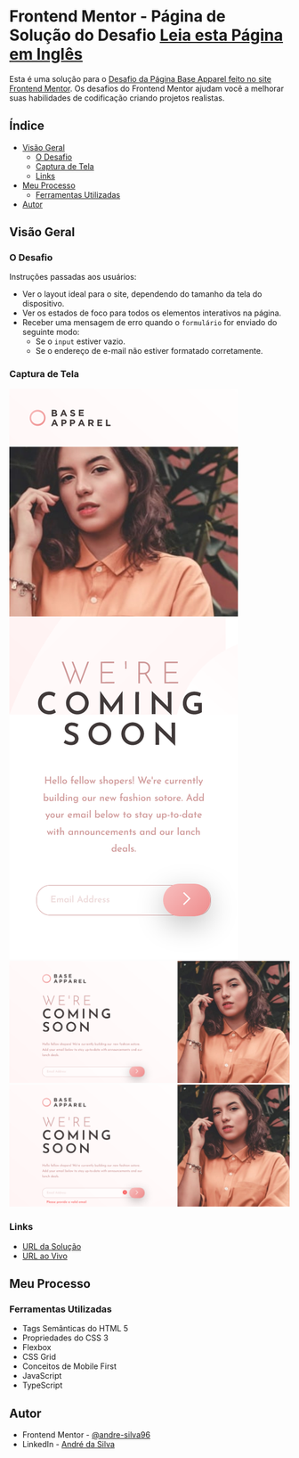 # Frontend Mentor - Página de Solução do Desafio [Leia esta Página em Inglês](README.md)

Esta é uma solução para o [Desafio da Página Base Apparel feito no site Frontend Mentor](https://www.frontendmentor.io/challenges/base-apparel-coming-soon-page-5d46b47f8db8a7063f9331a0). Os desafios do Frontend Mentor ajudam você a melhorar suas habilidades de codificação criando projetos realistas.

## Índice

- [Visão Geral](#visão-geral)
  - [O Desafio](#o-desafio)
  - [Captura de Tela](#captura-de-tela)
  - [Links](#links)
- [Meu Processo](#meu-processo)
  - [Ferramentas Utilizadas](#ferramentas-utilizadas)
- [Autor](#autor)

## Visão Geral

### O Desafio

Instruções passadas aos usuários:

- Ver o layout ideal para o site, dependendo do tamanho da tela do dispositivo.
- Ver os estados de foco para todos os elementos interativos na página.
- Receber uma mensagem de erro quando o `formulário` for enviado do seguinte modo:
  - Se o `input` estiver vazio.
  - Se o endereço de e-mail não estiver formatado corretamente.

### Captura de Tela

![](./public/assets/images/image-mobile.png)
![](./public/assets/images/image-desktop.png)
![](./public/assets/images/image-desktop-error.png)

### Links

- [URL da Solução](https://github.com/andre-silva96/JavaScript-e-TypeScript/tree/main/base-apparel-project)
- [URL ao Vivo](https://andre-silva96.github.io/JavaScript-e-TypeScript/base-apparel-project/public/)

## Meu Processo

### Ferramentas Utilizadas

- Tags Semânticas do HTML 5
- Propriedades do CSS 3
- Flexbox
- CSS Grid
- Conceitos de Mobile First
- JavaScript
- TypeScript

## Autor

- Frontend Mentor - [@andre-silva96](https://www.frontendmentor.io/profile/andre-silva96)
- LinkedIn - [André da Silva](https://www.linkedin.com/in/andresilva96/)